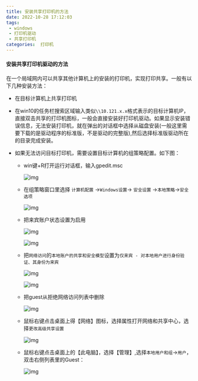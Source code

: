 ```yaml
---
title: 安装共享打印机的方法
date: 2022-10-28 17:12:03
tags:
 - windows
 - 打印机驱动
 - 共享打印机
categories:  打印机
---
```


#### 安装共享打印机驱动的方法



在一个局域网内可以共享其他计算机上的安装的打印机，实现打印共享。一般有以下几种安装方法：

* 在目标计算机上共享打印机

* 在win10的任务栏搜索区域输入类似`\\10.121.x.x`格式表示的目标计算机IP，直接双击共享的打印机图标，一般会直接安装好打印机驱动。如果显示安装错误信息，无法安装打印机，就在弹出的对话框中选择从磁盘安装(一般这里需要下载的是驱动程序的标准版，不是驱动的完整版),然后选择标准版驱动所在的目录完成安装。

  <!--more-->

* 如果无法访问目标打印机，需要设置目标计算机的组策略配置。如下图：

  * win键+R打开运行对话框，输入gpedit.msc
  
    ![img](/images/print/print-gpedit-msc.png)
    
  * 在组策略窗口里选择 `计算机配置` ->`Windows设置`-> `安全设置` ->`本地策略`->`安全选项`
    
    ![img](/images/print/print-gpedit-msc.png)
    
  * 把来宾账户状态设置为启用
  
    ![img](/images/print/print-gpedit-msc-guest-on.png)
  
    ![img](/images/print/print-gpedit-msc-guest-on-2.png)
  
  * 把`网络访问`的`本地账户的共享和安全模型`设置为`仅来宾 - 对本地用户进行身份验证、其身份为来宾`
    
    ![img](/images/print/print-gpedit-msc-network-access-only-guest.png)
    
    ![img](/images/print/print-gpedit-msc-network-access-only-guest-2.png)
    
  * 把guest从拒绝网络访问列表中删除
  
    ![img](/images/print/guest-netwok-access.png)
  
  * 鼠标右键点击桌面上得【网络】图标，选择属性打开网络和共享中心，选择`更改高级共享设置`
  
    ![img](/images/print/network-share-config.png)
    
  * 鼠标右键点击桌面上的【此电脑】，选择【管理】,选择`本地用户和组`->`用户`，双击右侧列表里的Guest：
  
    ![img](/images/print/user-guest-forbidden.png)
  
    
